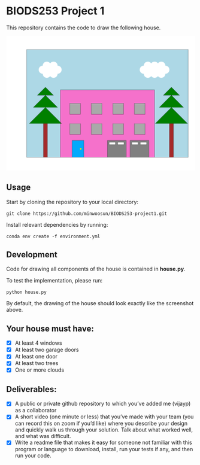 # BIODS253 Project 1
This repository contains the code to draw the following house.

![house image](testdata/house.png)

## Usage 
Start by cloning the repository to your local directory:
```
git clone https://github.com/minwoosun/BIODS253-project1.git
```

Install relevant dependencies by running: 
```
conda env create -f environment.yml
```

## Development 
Code for drawing all components of the house is contained in **house.py**.

To test the implementation, please run: 
```
python house.py
```

By default, the drawing of the house should look exactly like the screenshot
above.


## Your house must have:
- [x] At least 4 windows
- [x] At least two garage doors
- [x] At least one door
- [x] At least two trees
- [x] One or more clouds

## Deliverables:
- [x] A public or private github repository to which you’ve added me (vijayp) as a collaborator
- [x] A short video (one minute or less) that you’ve made with your team (you can record this on zoom if you’d like) where you describe your design and quickly walk us through your solution.  Talk about what worked well, and what was difficult.
- [x] Write a readme file that makes it easy for someone not familiar with this program or language to download, install, run your tests if any, and then run your code.
